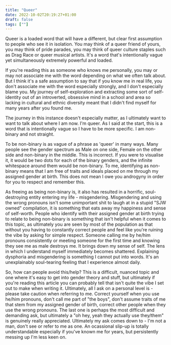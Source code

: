 ```yaml
---
title: "Queer"
date: 2022-10-02T20:19:27+01:00
draft: false
tags: [""]
---
```


Queer is a loaded word that will have a different, but clear first assumption to people who see it in isolation. You may think of a queer friend of yours, you may think of pride parades, you may think of queer culture staples such as Drag Race or queer musical artists. It's a word that's intentionally vague yet simultaneously extremely powerful and loaded.

If you're reading this as someone who knows me personally, you may or may not associate me with the word depending on what we often talk about. But I think it's a safe assumption to say that if you know me in real life, you don't associate me with the word especially strongly, and I don't especially blame you. My journey of self-exploration and extracting some sort of self-identity out of an introverted, obsessive mind in a school and area so lacking in cultural and ethnic diversity meant that I didn't find myself for many years after you found me.

The journey in this instance doesn't especially matter, as I ultimately want to want to talk about where I am now. I'm queer. As I said at the start, this is a word that is intentionally vague so I have to be more specific. I am non-binary and not straight.

To be non-binary is as vague of a phrase as 'queer' in many ways. Many people see the gender spectrum as Male on one side, Female on the other side and non-binary in the middle. This is incorrect. If you were to visualise it, it would be two dots for each of the binary genders, and the infinite whitespace around them would be non-binary. To me, identifying as non-binary means that I am free of traits and ideals placed on me through my assigned gender at birth. This does not mean I owe you androgyny in order for you to respect and remember this.

As freeing as being non-binary is, it also has resulted in a horrific, soul-destroying entity entering my life - misgendering. Misgendering and using the wrong pronouns isn't some unimportant shit to laugh at in a stupid "SJW owned" compilation, it is something that eats away my happiness and sense of self-worth. People who identify with their assigned gender at birth trying to relate to being non-binary is something that isn't helpful when it comes to this topic, as ultimately you are seen by most of the population as that without you having to constantly correct people and feel like you're ruining the vibe by asking for simple respect. Someone calling me by he/him pronouns consistently or meeting someone for the first time and knowing they see me as male destroys me. It brings down my sense of self. The lens in which I understand myself immediately becomes shattered. Explaining dysphoria and misgendering is something I cannot put into words. It's an unexplainably soul-tearing feeling that I experience almost daily.

So, how can people avoid this/help? This is a difficult, nuanced topic and one where it's easy to get into gender theory and stuff, but ultimately if you're reading this article you can probably tell that isn't quite the vibe I set out to make when writing it. Ultimately, all I ask on a personal level is - please take caution when referring to me. Correct yourself when you use he/him pronouns, don't call me part of "the boys", don't assume traits of me that stem from my assigned gender of birth, correct other people when they use the wrong pronouns. The last one is perhaps the most difficult and demanding ask, but ultimately a "oh hey, yeah they actually use they/them" is genuinely really appreciated. Ultimately my ask comes down to - I'm not a man, don't see or refer to me as one. An ocassional slip-up is totally understandable especially if you've known me for years, but persistently messing up I'm less keen on.
